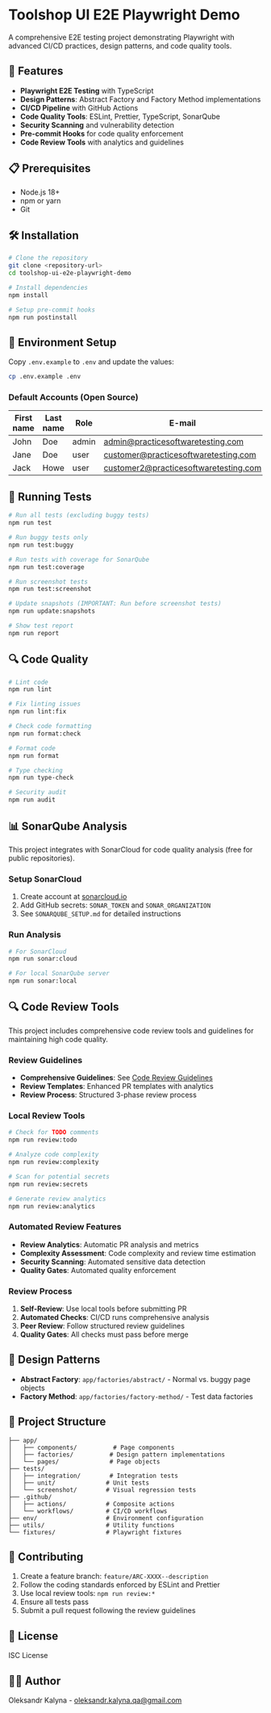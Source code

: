 # Toolshop UI E2E Playwright Demo

A comprehensive E2E testing project demonstrating Playwright with advanced CI/CD practices, design patterns, and code quality tools.

## 🚀 Features

- **Playwright E2E Testing** with TypeScript
- **Design Patterns**: Abstract Factory and Factory Method implementations
- **CI/CD Pipeline** with GitHub Actions
- **Code Quality Tools**: ESLint, Prettier, TypeScript, SonarQube
- **Security Scanning** and vulnerability detection
- **Pre-commit Hooks** for code quality enforcement
- **Code Review Tools** with analytics and guidelines

## 📋 Prerequisites

- Node.js 18+
- npm or yarn
- Git

## 🛠️ Installation

```bash
# Clone the repository
git clone <repository-url>
cd toolshop-ui-e2e-playwright-demo

# Install dependencies
npm install

# Setup pre-commit hooks
npm run postinstall
```

## 🔧 Environment Setup

Copy `.env.example` to `.env` and update the values:

```bash
cp .env.example .env
```

### Default Accounts (Open Source)

| First name | Last name | Role  | E-mail                                | Password  |
| ---------- | --------- | ----- | ------------------------------------- | --------- |
| John       | Doe       | admin | admin@practicesoftwaretesting.com     | welcome01 |
| Jane       | Doe       | user  | customer@practicesoftwaretesting.com  | welcome01 |
| Jack       | Howe      | user  | customer2@practicesoftwaretesting.com | welcome01 |

## 🧪 Running Tests

```bash
# Run all tests (excluding buggy tests)
npm run test

# Run buggy tests only
npm run test:buggy

# Run tests with coverage for SonarQube
npm run test:coverage

# Run screenshot tests
npm run test:screenshot

# Update snapshots (IMPORTANT: Run before screenshot tests)
npm run update:snapshots

# Show test report
npm run report
```

## 🔍 Code Quality

```bash
# Lint code
npm run lint

# Fix linting issues
npm run lint:fix

# Check code formatting
npm run format:check

# Format code
npm run format

# Type checking
npm run type-check

# Security audit
npm run audit
```

## 📊 SonarQube Analysis

This project integrates with SonarCloud for code quality analysis (free for public repositories).

### Setup SonarCloud
1. Create account at [sonarcloud.io](https://sonarcloud.io)
2. Add GitHub secrets: `SONAR_TOKEN` and `SONAR_ORGANIZATION`
3. See `SONARQUBE_SETUP.md` for detailed instructions

### Run Analysis
```bash
# For SonarCloud
npm run sonar:cloud

# For local SonarQube server
npm run sonar:local
```

## 🔍 Code Review Tools

This project includes comprehensive code review tools and guidelines for maintaining high code quality.

### Review Guidelines
- **Comprehensive Guidelines**: See [Code Review Guidelines](/.github/CODE_REVIEW_GUIDELINES.md)
- **Review Templates**: Enhanced PR templates with analytics
- **Review Process**: Structured 3-phase review process

### Local Review Tools
```bash
# Check for TODO comments
npm run review:todo

# Analyze code complexity
npm run review:complexity

# Scan for potential secrets
npm run review:secrets

# Generate review analytics
npm run review:analytics
```

### Automated Review Features
- **Review Analytics**: Automatic PR analysis and metrics
- **Complexity Assessment**: Code complexity and review time estimation
- **Security Scanning**: Automated sensitive data detection
- **Quality Gates**: Automated quality enforcement

### Review Process
1. **Self-Review**: Use local tools before submitting PR
2. **Automated Checks**: CI/CD runs comprehensive analysis
3. **Peer Review**: Follow structured review guidelines
4. **Quality Gates**: All checks must pass before merge

## 🎯 Design Patterns

- **Abstract Factory**: `app/factories/abstract/` - Normal vs. buggy page objects
- **Factory Method**: `app/factories/factory-method/` - Test data factories

## 📁 Project Structure

```
├── app/
│   ├── components/          # Page components
│   ├── factories/          # Design pattern implementations
│   └── pages/              # Page objects
├── tests/
│   ├── integration/        # Integration tests
│   ├── unit/              # Unit tests
│   └── screenshot/        # Visual regression tests
├── .github/
│   ├── actions/           # Composite actions
│   └── workflows/         # CI/CD workflows
├── env/                   # Environment configuration
├── utils/                 # Utility functions
└── fixtures/              # Playwright fixtures
```

## 🤝 Contributing

1. Create a feature branch: `feature/ARC-XXXX--description`
2. Follow the coding standards enforced by ESLint and Prettier
3. Use local review tools: `npm run review:*`
4. Ensure all tests pass
5. Submit a pull request following the review guidelines

## 📝 License

ISC License

## 👨‍💻 Author

Oleksandr Kalyna - oleksandr.kalyna.qa@gmail.com
